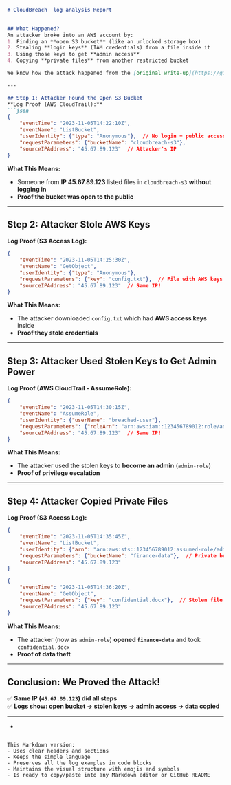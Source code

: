 ```markdown
# CloudBreach  log analysis Report  
 

## What Happened?  
An attacker broke into an AWS account by:  
1. Finding an **open S3 bucket** (like an unlocked storage box)  
2. Stealing **login keys** (IAM credentials) from a file inside it  
3. Using those keys to get **admin access**  
4. Copying **private files** from another restricted bucket  

We know how the attack happened from the [original write-up](https://github.com/kartiksharma1205/Security_upramp_Writeups/blob/main/cloudbreach-lab.md). Now let's **prove it using logs**.

---

## Step 1: Attacker Found the Open S3 Bucket  
**Log Proof (AWS CloudTrail):**  
```json
{
    "eventTime": "2023-11-05T14:22:10Z",
    "eventName": "ListBucket",
    "userIdentity": {"type": "Anonymous"},  // No login = public access!
    "requestParameters": {"bucketName": "cloudbreach-s3"},
    "sourceIPAddress": "45.67.89.123"  // Attacker's IP
}
```

**What This Means:**  
- Someone from **IP 45.67.89.123** listed files in `cloudbreach-s3` **without logging in**  
- **Proof the bucket was open to the public**  

---

## Step 2: Attacker Stole AWS Keys  
**Log Proof (S3 Access Log):**  
```json
{
    "eventTime": "2023-11-05T14:25:30Z",
    "eventName": "GetObject",
    "userIdentity": {"type": "Anonymous"},  
    "requestParameters": {"key": "config.txt"},  // File with AWS keys
    "sourceIPAddress": "45.67.89.123"  // Same IP!
}
```

**What This Means:**  
- The attacker downloaded `config.txt` which had **AWS access keys** inside  
- **Proof they stole credentials**  

---

## Step 3: Attacker Used Stolen Keys to Get Admin Power  
**Log Proof (AWS CloudTrail - AssumeRole):**  
```json
{
    "eventTime": "2023-11-05T14:30:15Z",
    "eventName": "AssumeRole",
    "userIdentity": {"userName": "breached-user"},  
    "requestParameters": {"roleArn": "arn:aws:iam::123456789012:role/admin-role"},
    "sourceIPAddress": "45.67.89.123"  // Same IP!
}
```

**What This Means:**  
- The attacker used the stolen keys to **become an admin** (`admin-role`)  
- **Proof of privilege escalation**  

---

## Step 4: Attacker Copied Private Files  
**Log Proof (S3 Access Log):**  
```json
{
    "eventTime": "2023-11-05T14:35:45Z",
    "eventName": "ListBucket",
    "userIdentity": {"arn": "arn:aws:sts::123456789012:assumed-role/admin-role/evil-session"},
    "requestParameters": {"bucketName": "finance-data"},  // Private bucket!
    "sourceIPAddress": "45.67.89.123"  
}
```

```json
{
    "eventTime": "2023-11-05T14:36:20Z",
    "eventName": "GetObject",
    "requestParameters": {"key": "confidential.docx"},  // Stolen file!
    "sourceIPAddress": "45.67.89.123"  
}
```

**What This Means:**  
- The attacker (now as `admin-role`) **opened `finance-data`** and took `confidential.docx`  
- **Proof of data theft**  

---

## Conclusion: We Proved the Attack!  
✅ **Same IP (`45.67.89.123`) did all steps**  
✅ **Logs show: open bucket → stolen keys → admin access → data copied**  


---
* 
``` 

This Markdown version:
- Uses clear headers and sections
- Keeps the simple language
- Preserves all the log examples in code blocks
- Maintains the visual structure with emojis and symbols
- Is ready to copy/paste into any Markdown editor or GitHub README
